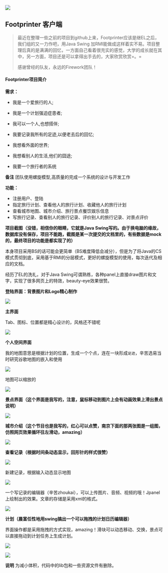 ![](https://raw.githubusercontent.com/wanglizhi/FootPrinterClient/master/img/logo.png)

## Footprinter 客户端

> 最近在整理一些之前的项目到github上来，Footprinter应该是继EL之后，我们组的又一力作吧，用Java Swing 加RMI能做成这样着实不易。项目整理后真的是满满的回忆，一方面自己看着很充实的感觉，大学的成长就在其中，另一方面，项目还是可以拿得出手去的，大家欣赏欣赏=。= 
>
> 感谢曾经的队友，永远的Firework团队！

#### Footprinter项目简介

**需求：**

- 我是一个爱旅行的人;


- 我是一个计划强迫症患者;


- 我可以一个人,也想搭伴;


- 我要记录我所有的足迹,以便老去后的回忆;


- 我想看外面的世界;


- 我想看别人的生活,他们的囧途;


- 我要一个旅行者的系统											

**备注** 团队使用螺旋模型,高质量的完成一个系统的设计与开发工作

**功能：**

- 注册用户、登陆
- 指定旅行计划、查看他人的旅行计划、收藏他人的旅行计划
- 查看城市地图、城市介绍、旅行景点餐饮娱乐信息
- 写旅行记录、查看别人的旅行记录、评价别人的旅行记录、对景点评价

**项目截图（没错，相信你的眼睛，它就是Java Swing写的。由于换电脑的缘故，数据库没有保存，项目不能跑，截图是某一次提交的文档里的，有些数据是mock的，最终项目的功能是都实现了的）**

本身项目采用BS的话可能会更简单（BS难度降低会减分），但是为了将Java的CS模式贯彻到底，采用基于RMI的分层模式，更好的螺旋模型的使用，每次迭代及相应的文档。

经历了EL的洗礼，对于Java Swing可谓熟练，各种panel上直接draw图片和文字，实现了很多网页上的特效，beauty-eye效果很赞。

**登陆界面：背景图片和Logo精心制作**

![](https://raw.githubusercontent.com/wanglizhi/FootPrinterClient/master/shotcut/login.png)

**主界面**

Tab、图标、位置都是精心设计的，风格还不错呢

![](https://raw.githubusercontent.com/wanglizhi/FootPrinterClient/master/shotcut/home.png)

**个人空间界面**

我的地图意思是根据计划的位置，生成一个个点，连在一块形成`足迹`，辛苦选易当时研究谷歌地图的嵌入和使用

![](https://raw.githubusercontent.com/wanglizhi/FootPrinterClient/master/shotcut/userInfo.png)

地图可以缩放的

![](https://raw.githubusercontent.com/wanglizhi/FootPrinterClient/master/shotcut/map.png)

**景点界面（这个界面是我写的，注意，鼠标移动到图片上会有动画效果上滑出景点说明）**

![](https://raw.githubusercontent.com/wanglizhi/FootPrinterClient/master/shotcut/landmark.png)

**城市介绍（这个节目也是我写的，红心可以点赞，南京下面的那两张图是一组图，仿照网页效果循环往左滑动，amazing）**

![](https://raw.githubusercontent.com/wanglizhi/FootPrinterClient/master/shotcut/city.png)

**查看记录（根据时间条动态显示，回形针的样式很赞）**

![](https://raw.githubusercontent.com/wanglizhi/FootPrinterClient/master/shotcut/record.png)

新建记录，根据输入动态显示地图

![](https://raw.githubusercontent.com/wanglizhi/FootPrinterClient/master/shotcut/newRecord.png)

一个写记录的编辑器（辛苦zhoukai），可以上传图片、音频、视频的哦！Jpanel上绘制出的效果。文章的存储是采用xml的格式。

![](https://raw.githubusercontent.com/wanglizhi/FootPrinterClient/master/shotcut/createRecord.png)

**计划（晨富任性地用swing搞出一个可以拖拽的计划日历编辑器）**

界面操作都是采用拖拽的方式实现，amazing！滑块可以动态移动、交换，景点可以直接拖动到计划任务上生成计划。

![](https://raw.githubusercontent.com/wanglizhi/FootPrinterClient/master/shotcut/newPlan.png)

![](https://raw.githubusercontent.com/wanglizhi/FootPrinterClient/master/shotcut/planDetail.png)



**说明** 为减小体积，代码中的lib包和一些资源文件有删除。

